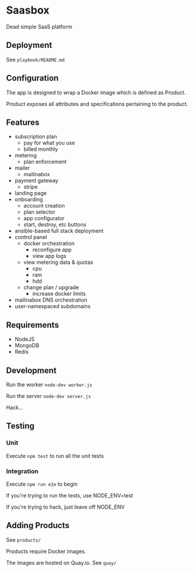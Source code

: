 Saasbox
================

Dead simple SaaS platform

## Deployment

See `playbook/README.md`

## Configuration

The app is designed to wrap a Docker image which is defined as Product.

Product exposes all attributes and specifications pertaining to the product.

## Features
  - subscription plan
    - pay for what you use
    - billed monthly
  - metering
    - plan enforcement
  - mailer
    - mailinabox
  - payment gateway
    - stripe
  - landing page
  - onboarding
    - account creation
    - plan selector
    - app configurator
    - start, destroy, etc buttons
  - ansible-based full stack deployment
  - control panel
    - docker orchestration
      - reconfigure app
      - view app logs
    - view metering data & quotas
      - cpu
      - ram
      - hdd
    - change plan / upgrade
      - increase docker limits
  - mailinabox DNS orchestration
   -  user-namespaced subdomains

## Requirements

* NodeJS
* MongoDB
* Redis

## Development

Run the worker `node-dev worker.js`

Run the server `node-dev server.js`

Hack...

## Testing

### Unit

Execute `npm test` to run all the unit tests

### Integration

Execute `npm run e2e` to begin

If you're trying to run the tests, use NODE_ENV=test

If you're trying to hack, just leave off NODE_ENV

## Adding Products

See `products/`

Products require Docker images.

The images are hosted on Quay.io. See `quay/`
